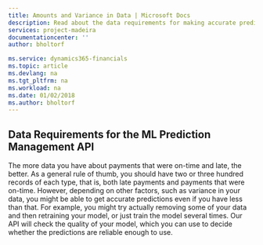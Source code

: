 ```yaml
---
title: Amounts and Variance in Data | Microsoft Docs
description: Read about the data requirements for making accurate predictions.
services: project-madeira
documentationcenter: ''
author: bholtorf

ms.service: dynamics365-financials
ms.topic: article
ms.devlang: na
ms.tgt_pltfrm: na
ms.workload: na
ms.date: 01/02/2018
ms.author: bholtorf
---
```


## Data Requirements for the ML Prediction Management API
<!--Might be better to have this in the Getting Started topic.-->

The more data you have about payments that were on-time and late, the better. As a general rule of thumb, you should have two or three hundred records of each type, that is, both late payments and payments that were on-time. However, depending on other factors, such as variance in your data, you might be able to get accurate predictions even if you have less than that. For example, you might try actually removing some of your data and then retraining your model, or just train the model several times. Our API will check the quality of your model, which you can use to decide whether the predictions are reliable enough to use. 